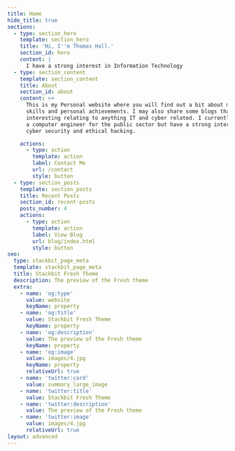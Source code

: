 ```yaml
---
title: Home
hide_title: true
sections:
  - type: section_hero
    template: section_hero
    title: 'Hi, I''m Thomas Hall.'
    section_id: hero
    content: |
      I have a strong interest in Information Technology
  - type: section_content
    template: section_content
    title: About
    section_id: about
    content: >+
      This is my Personal website where you will find out a bit about myself,
      skills and personal achievements. I may also share some blogs that i find
      interesting relating to anything IT and cyber related. I currently work as
      a computer engineer for the public sector but have a strong interest in
      cyber security and ethical hacking.

    actions:
      - type: action
        template: action
        label: Contact Me
        url: /contact
        style: button
  - type: section_posts
    template: section_posts
    title: Recent Posts
    section_id: recent-posts
    posts_number: 4
    actions:
      - type: action
        template: action
        label: View Blog
        url: blog/index.html
        style: button
seo:
  type: stackbit_page_meta
  template: stackbit_page_meta
  title: Stackbit Fresh Theme
  description: The preview of the Fresh theme
  extra:
    - name: 'og:type'
      value: website
      keyName: property
    - name: 'og:title'
      value: Stackbit Fresh Theme
      keyName: property
    - name: 'og:description'
      value: The preview of the Fresh theme
      keyName: property
    - name: 'og:image'
      value: images/4.jpg
      keyName: property
      relativeUrl: true
    - name: 'twitter:card'
      value: summary_large_image
    - name: 'twitter:title'
      value: Stackbit Fresh Theme
    - name: 'twitter:description'
      value: The preview of the Fresh theme
    - name: 'twitter:image'
      value: images/4.jpg
      relativeUrl: true
layout: advanced
---
```

